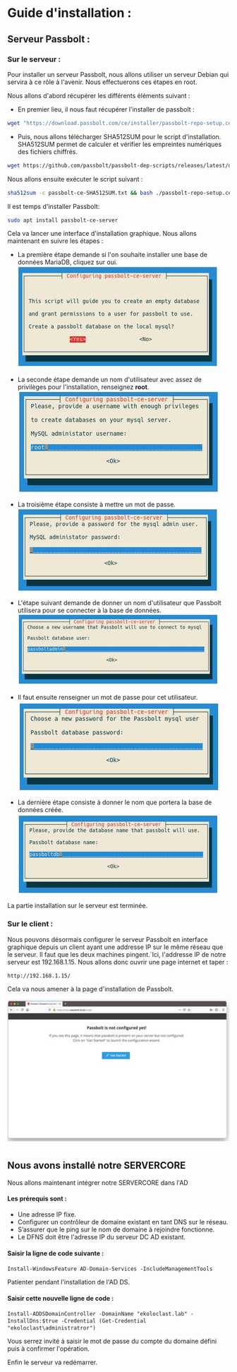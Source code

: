 # Guide d'installation : 

## Serveur Passbolt : 

### Sur le serveur : 

Pour installer un serveur Passbolt, nous allons utiliser un serveur Debian qui servira à ce rôle à l'avenir.  Nous effectuerons ces étapes en root.  

Nous allons d'abord récupérer les différents éléments suivant :   
- En premier lieu, il nous faut récupérer l'installer de passbolt :
```Bash 
wget "https://download.passbolt.com/ce/installer/passbolt-repo-setup.ce.sh"
```

- Puis, nous allons télécharger SHA512SUM pour le script d'installation. SHA512SUM permet de calculer et vérifier les empreintes numériques des fichiers chiffrés.
```Bash
wget https://github.com/passbolt/passbolt-dep-scripts/releases/latest/download/passbolt-ce-SHA512SUM.txt
```

Nous allons ensuite exécuter le script suivant : 
```Bash
sha512sum -c passbolt-ce-SHA512SUM.txt && bash ./passbolt-repo-setup.ce.sh  || echo \"Bad checksum. Aborting\" && rm -f passbolt-repo-setup.ce.sh
```

Il est temps d'installer Passbolt: 
```Bash
sudo apt install passbolt-ce-server
```

Cela va lancer une interface d'installation graphique. Nous allons maintenant en suivre les étapes : 

- La première étape demande si l'on souhaite installer une base de données MariaDB, cliquez sur oui.  
![img](https://github.com/ThomasDominici/TSSR-Projet3-Groupe_1-BuildYourInfra/blob/Ressources_Images/ImagesInstallPassbolt/passbolt1.JPG?raw=true)
  
- La seconde étape demande un nom d'utilisateur avec assez de privilèges pour l'installation, renseignez **root**.  
![img](https://github.com/ThomasDominici/TSSR-Projet3-Groupe_1-BuildYourInfra/blob/Ressources_Images/ImagesInstallPassbolt/passbolt2.JPG?raw=true)
  
- La troisième étape consiste à mettre un mot de passe.  
![img](https://github.com/ThomasDominici/TSSR-Projet3-Groupe_1-BuildYourInfra/blob/Ressources_Images/ImagesInstallPassbolt/passbolt3.JPG?raw=true)
  
- L'étape suivant demande de donner un nom d'utilisateur que Passbolt utilisera pour se connecter à la base de données.  
![img](https://github.com/ThomasDominici/TSSR-Projet3-Groupe_1-BuildYourInfra/blob/Ressources_Images/ImagesInstallPassbolt/passbolt4.JPG?raw=true)
  
- Il faut ensuite renseigner un mot de passe pour cet utilisateur.  
![img](https://github.com/ThomasDominici/TSSR-Projet3-Groupe_1-BuildYourInfra/blob/Ressources_Images/ImagesInstallPassbolt/passbolt5.JPG?raw=true)
  
- La dernière étape consiste à donner le nom que portera la base de données créée.  
![img](https://github.com/ThomasDominici/TSSR-Projet3-Groupe_1-BuildYourInfra/blob/Ressources_Images/ImagesInstallPassbolt/passbolt6.JPG?raw=true)

La partie installation sur le serveur est terminée.

### Sur le client : 

Nous pouvons désormais configurer le serveur Passbolt en interface graphique depuis un client ayant une addresse IP sur le même réseau que le serveur. Il faut que les deux machines pingent.`Ici, l'addresse IP de notre serveur est 192.168.1.15.
Nous allons donc ouvrir une page internet et taper :
```
http://192.168.1.15/
```

Cela va nous amener à la page d'installation de Passbolt.  

![img](https://github.com/ThomasDominici/TSSR-Projet3-Groupe_1-BuildYourInfra/blob/Ressources_Images/ImagesInstallPassbolt/passbolt7.JPG?raw=true)  



#

## Nous avons installé notre SERVERCORE

Nous allons maintenant intégrer notre SERVERCORE dans l'AD 

#### Les prérequis sont :

- Une adresse IP fixe.
- Configurer un contrôleur de domaine existant en tant DNS sur le réseau.
- S’assurer que le ping sur le nom de domaine à rejoindre fonctionne.
- Le DFNS doit être l'adresse IP du serveur DC AD existant.  

#### Saisir la ligne de code suivante :
```
Install-WindowsFeature AD-Domain-Services -IncludeManagementTools
```

Patienter pendant l'installation de l'AD DS.

#### Saisir cette nouvelle ligne de code :
```
Install-ADDSDomainController -DomainName "ekoloclast.lab" -InstallDns:$true -Credential (Get-Credential "ekoloclast\administratror")
```
Vous serrez invité à saisir le mot de passe du compte du domaine défini puis à confirmer l'opération.

Enfin le serveur va redémarrer.
